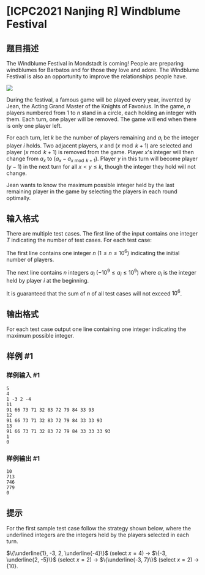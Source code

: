 # [ICPC2021 Nanjing R] Windblume Festival

## 题目描述

The Windblume Festival in Mondstadt is coming! People are preparing windblumes for Barbatos and for those they love and adore. The Windblume Festival is also an opportunity to improve the relationships people have.

![](https://cdn.luogu.com.cn/upload/image_hosting/nbhhi3bg.png)

During the festival, a famous game will be played every year, invented by Jean, the Acting Grand Master of the Knights of Favonius. In the game, $n$ players numbered from $1$ to $n$ stand in a circle, each holding an integer with them. Each turn, one player will be removed. The game will end when there is only one player left.

For each turn, let $k$ be the number of players remaining and $a_i$ be the integer player $i$ holds. Two adjacent players, $x$ and $(x \bmod k + 1)$ are selected and player $(x \bmod k + 1)$ is removed from the game. Player $x$'s integer will then change from $a_x$ to $(a_x - a_{x \bmod k + 1})$. Player $y$ in this turn will become player $(y - 1)$ in the next turn for all $x < y \le k$, though the integer they hold will not change.

Jean wants to know the maximum possible integer held by the last remaining player in the game by selecting the players in each round optimally.

## 输入格式

There are multiple test cases. The first line of the input contains one integer $T$ indicating the number of test cases. For each test case:

The first line contains one integer $n$ ($1 \le n \le 10^6$) indicating the initial number of players.

The next line contains $n$ integers $a_i$ ($-10^9 \le a_i \le 10^9$) where $a_i$ is the integer held by player $i$ at the beginning.

It is guaranteed that the sum of $n$ of all test cases will not exceed $10^6$.

## 输出格式

For each test case output one line containing one integer indicating the maximum possible integer.

## 样例 #1

### 样例输入 #1

```
5
4
1 -3 2 -4
11
91 66 73 71 32 83 72 79 84 33 93
12
91 66 73 71 32 83 72 79 84 33 33 93
13
91 66 73 71 32 83 72 79 84 33 33 33 93
1
0
```

### 样例输出 #1

```
10
713
746
779
0
```

## 提示

For the first sample test case follow the strategy shown below, where the underlined integers are the integers held by the players selected in each turn.

$\{\underline{1}, -3, 2, \underline{-4}\}$ (select $x = 4$) $\to$ $\{-3, \underline{2, -5}\}$ (select $x = 2$) $\to$ $\{\underline{-3, 7}\}$ (select $x = 2$) $\to$ $\{10\}$.